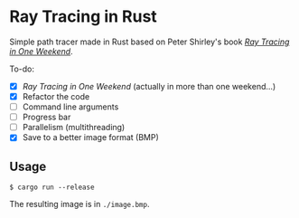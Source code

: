 # Ray Tracing in Rust

Simple path tracer made in Rust based on Peter Shirley's book
[_Ray Tracing in One Weekend_](https://raytracing.github.io/books/RayTracingInOneWeekend.html).

To-do:
- [x] _Ray Tracing in One Weekend_ (actually in more than one weekend...)
- [x] Refactor the code
- [ ] Command line arguments
- [ ] Progress bar
- [ ] Parallelism (multithreading)
- [x] Save to a better image format (BMP)

## Usage

```shell
$ cargo run --release
```

The resulting image is in `./image.bmp`.
